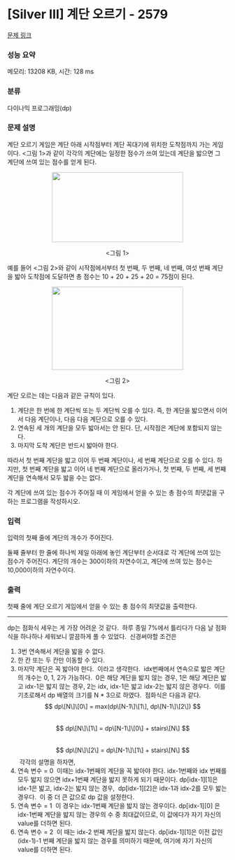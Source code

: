 # [Silver III] 계단 오르기 - 2579 

[문제 링크](https://www.acmicpc.net/problem/2579) 

### 성능 요약

메모리: 13208 KB, 시간: 128 ms

### 분류

다이나믹 프로그래밍(dp)

### 문제 설명

<p>계단 오르기 게임은 계단 아래 시작점부터 계단 꼭대기에 위치한 도착점까지 가는 게임이다. <그림 1>과 같이 각각의 계단에는 일정한 점수가 쓰여 있는데 계단을 밟으면 그 계단에 쓰여 있는 점수를 얻게 된다.</p>

<p style="text-align: center;"><img alt="" src="https://upload.acmicpc.net/7177ea45-aa8d-4724-b256-7b84832c9b97/-/preview/" style="width: 300px; height: 160px;"></p>

<p style="text-align: center;"><그림 1></p>

<p>예를 들어 <그림 2>와 같이 시작점에서부터 첫 번째, 두 번째, 네 번째, 여섯 번째 계단을 밟아 도착점에 도달하면 총 점수는 10 + 20 + 25 + 20 = 75점이 된다.</p>

<p style="text-align: center;"><img alt="" src="https://upload.acmicpc.net/f00b6121-1c25-492e-9bc0-d96377c586b0/-/preview/" style="width: 300px; height: 190px;"></p>

<p style="text-align: center;"><그림 2></p>

<p>계단 오르는 데는 다음과 같은 규칙이 있다.</p>

<ol>
	<li>계단은 한 번에 한 계단씩 또는 두 계단씩 오를 수 있다. 즉, 한 계단을 밟으면서 이어서 다음 계단이나, 다음 다음 계단으로 오를 수 있다.</li>
	<li>연속된 세 개의 계단을 모두 밟아서는 안 된다. 단, 시작점은 계단에 포함되지 않는다.</li>
	<li>마지막 도착 계단은 반드시 밟아야 한다.</li>
</ol>

<p>따라서 첫 번째 계단을 밟고 이어 두 번째 계단이나, 세 번째 계단으로 오를 수 있다. 하지만, 첫 번째 계단을 밟고 이어 네 번째 계단으로 올라가거나, 첫 번째, 두 번째, 세 번째 계단을 연속해서 모두 밟을 수는 없다.</p>

<p>각 계단에 쓰여 있는 점수가 주어질 때 이 게임에서 얻을 수 있는 총 점수의 최댓값을 구하는 프로그램을 작성하시오.</p>

### 입력 

 <p>입력의 첫째 줄에 계단의 개수가 주어진다.</p>

<p>둘째 줄부터 한 줄에 하나씩 제일 아래에 놓인 계단부터 순서대로 각 계단에 쓰여 있는 점수가 주어진다. 계단의 개수는 300이하의 자연수이고, 계단에 쓰여 있는 점수는 10,000이하의 자연수이다.</p>

### 출력 

 <p>첫째 줄에 계단 오르기 게임에서 얻을 수 있는 총 점수의 최댓값을 출력한다.</p>


---
dp는 점화식 세우는 게 가장 어려운 것 같다.
​
하루 종일 7%에서 틀리다가 다음 날 점화식을 하나하나 세워보니 깔끔하게 풀 수 있었다.
​
신경써야할 조건은
​
1.  3번 연속해서 계단을 밟을 수 없다.
2.  한 칸 또는 두 칸만 이동할 수 있다.
3.  마지막 계단은 꼭 밟아야 한다.
​
이라고 생각한다.
​
idx번째에서 연속으로 밟은 계단의 개수는 0, 1, 2가 가능하다.
​
0은 해당 계단을 밟지 않는 경우, 1은 해당 계단은 밟고 idx-1은 밟지 않는 경우, 2는 idx, idx-1은 밟고 idx-2는 밟지 않은 경우다.
​
이를 기초로해서 dp 배열의 크기를 N \* 3으로 하였다.
​
점화식은 다음과 같다.
​
$$ dp\[N\]\[0\] = max(dp\[N-1\]\[1\], dp\[N-1\]\[2\]) $$  
$$ dp\[N\]\[1\] = dp\[N-1\]\[0\] + stairs\[N\] $$  
$$ dp\[N\]\[2\] = dp\[N-1\]\[1\] + stairs\[N\] $$
​
각각의 설명을 하자면,
​
1.  연속 변수 = 0
​
이때는 idx-1번째의 계단을 꼭 밟아야 한다. idx-1번째와 idx 번째를 모두 밟지 않으면 idx+1번째 계단을 밟지 못하게 되기 때문이다.
​
dp\[idx-1\]\[1\]은 idx-1은 밟고, idx-2는 밟지 않는 경우,
​
dp\[idx-1\]\[2\]은 idx-1과 idx-2를 모두 밟는 경우다.
​
이 중 더 큰 값으로 dp 값을 설정한다.
​
2.  연속 변수 = 1
​
이 경우는 idx-1번째 계단을 밟지 않는 경우이다.
​
dp\[idx-1\]\[0\] 은 idx-1번째 계단을 밟지 않는 경우의 수 중 최대값이므로, 이 값에다가 자기 자신의 value를 더하면 된다.
​
3.  연속 변수 = 2
​
이 때는 idx-2 번째 계단을 밟지 않는다.
​
dp\[idx-1\]\[1\]은 이전 값인 (idx-1)-1 번째 계단을 밟지 않는 경우를 의미하기 때문에, 여기에 자기 자신의 value를 더하면 된다.
​
